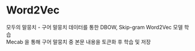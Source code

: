 # Word2Vec

모두의 말뭉치 - 구어 말뭉치 데이터를 통한 DBOW, Skip-gram Word2Vec 모델 학습  
Mecab 을 통해 구어 말뭉치 중 본문 내용을 토큰화 후 학습 및 저장  
